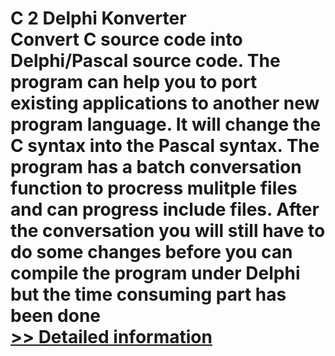 # C 2 Delphi Konverter<br />Convert C source code into Delphi/Pascal source code. The program can help you to port existing applications to another new program language. It will change the C syntax into the Pascal syntax. The program has a batch conversation function to procress mulitple files and can progress include files. After the conversation you will still have to do some changes before you can compile the program under Delphi but the time consuming part has been done<br />[>> Detailed information](https://secure.shareit.com/shareit/product.html?productid=300257100&affiliateid=200057808)